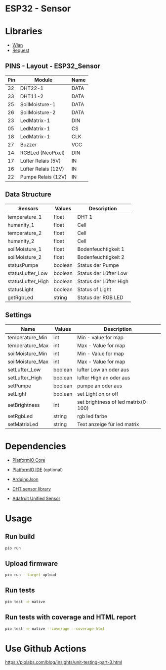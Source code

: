 # ESP32 - Sensor

# Libraries

- [Wlan](wlan)
- [Request](request)

## PINS - Layout - ESP32_Sensor

|  Pin | Module                 | Name  |
|------|------------------------|-------|
|  32  | DHT22-1                | DATA  |
|  33  | DHT11-2                | DATA  |
|  25  | SoilMoisture-1         | DATA  |
|  26  | SoilMoisture-2         | DATA  |
|  23  | LedMatrix-1            | DIN   |
|  05  | LedMatrix-1            | CS    |
|  18  | LedMatrix-1            | CLK   |
|  27  | Buzzer                 | VCC   |
|  14  | RGBLed (NeoPixel)      | DIN   |
|  17  | Lüfter Relais (5V)     | IN    |
|  16  | Lüfter Relais (12V)    | IN    |
|  22  | Pumpe  Relais (12V)    | IN    |

## Data Structure

| Sensors           | Values    | Description               |
|-------------------|-----------|---------------------------|
| temperature_1     | float     | DHT 1                     |
| humanity_1        | float     | Cell                      |
| temperature_2     | float     | Cell                      |
| humanity_2        | float     | Cell                      |
| soilMoisture_1    | float     | Bodenfeuchtigkeit 1       |
| soilMoisture_2    | float     | Bodenfeuchtigkeit 2       |
| statusPumpe       | boolean   | Status der Pumpe          |
| statusLufter_Low  | boolean   | Status der Lüfter Low     |
| statusLufter_High | boolean   | Status der Lüfter High    |
| statusLight       | boolean   | Status of Light           |
| getRgbLed         | string    | Status der RGB LED        |

## Settings

| Name              | Values    | Description                                           |
|-------------------|-----------|-------------------------------------------------------|
| temperature_Min   | int       | Min - value for map                                   |
| temperature_Max   | int       | Max - Value for map                                   |
| soilMoisture_Min  | int       | Min - Value for map                                   |
| soilMoisture_Max  | int       | Max - Value for map                                   |
| setLufter_Low     | boolean   | lufter Low an oder aus                                |
| setLufter_High    | boolean   | lufter High an oder aus                               |
| setPumpe          | boolean   | pumpe an oder aus                                     |
| setLight          | boolean   | set Light on or off                                   |
| setBrightness     | int       | set brightness of led matrix(0-100)                   |
| setRgbLed         | string    | rgb led farbe                                         |
| setMatrixLed      | string    | Text anzeige für led matrix                           |

# Dependencies

- [PlatformIO Core](https://docs.platformio.org/en/latest/installation.html)
- [PlatformIO IDE](https://platformio.org/install/ide?install=vscode) (optional)

- [ArduinoJson](https://arduinojson.org/)
- [DHT sensor library](https://github.com/adafruit/DHT-sensor-library)
- [Adafruit Unified Sensor](https://github.com/adafruit/Adafruit_Sensor)

# Usage

## Run build

```bash
pio run
```

## Upload firmware

```bash
pio run --target upload
```

## Run tests

```bash
pio test -e native
```

## Run tests with coverage and HTML report

```bash
pio test -e native --coverage --coverage-html
```

# Use Github Actions
<https://piolabs.com/blog/insights/unit-testing-part-3.html>
